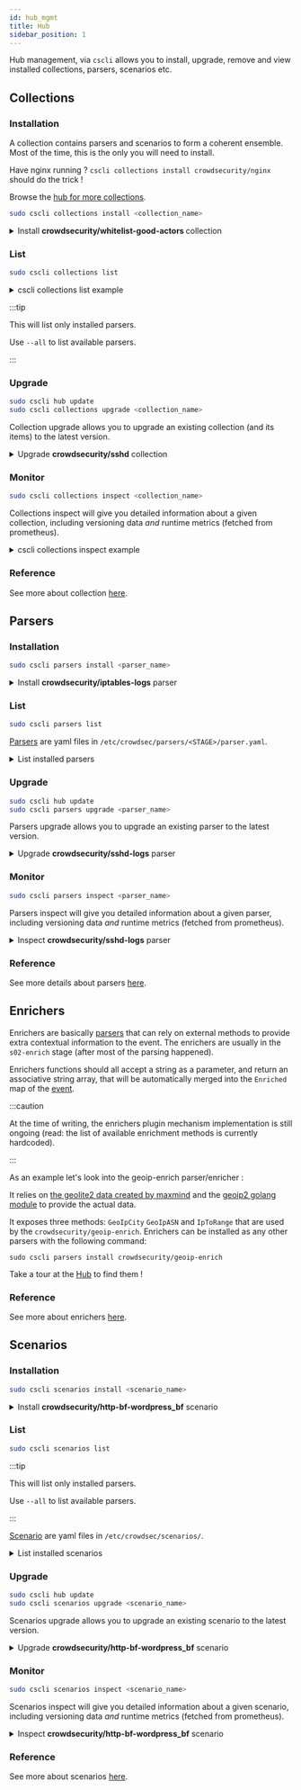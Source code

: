 ```yaml
---
id: hub_mgmt
title: Hub
sidebar_position: 1
---
```


Hub management, via `cscli` allows you to install, upgrade, remove and view installed collections, parsers, scenarios etc.



## Collections


### Installation

A collection contains parsers and scenarios to form a coherent ensemble. Most of the time, this is the only you will need to install. 

Have nginx running ? `cscli collections install crowdsecurity/nginx` should do the trick ! 

Browse the [hub for more collections](https://hub.crowdsec.net/browse/#collections).

```bash
sudo cscli collections install <collection_name>
```

<details>
  <summary>Install <strong> crowdsecurity/whitelist-good-actors </strong> collection </summary>

```bash
sudo cscli collections install crowdsecurity/whitelist-good-actors
INFO[0000] crowdsecurity/seo-bots-whitelist : OK        
INFO[0000] downloading data 'https://raw.githubusercontent.com/crowdsecurity/sec-lists/master/whitelists/benign_bots/search_engine_crawlers/rdns_seo_bots.txt' in '/var/lib/crowdsec/data/rdns_seo_bots.txt' 
INFO[0001] downloading data 'https://raw.githubusercontent.com/crowdsecurity/sec-lists/master/whitelists/benign_bots/search_engine_crawlers/rnds_seo_bots.regex' in '/var/lib/crowdsec/data/rdns_seo_bots.regex' 
INFO[0002] downloading data 'https://raw.githubusercontent.com/crowdsecurity/sec-lists/master/whitelists/benign_bots/search_engine_crawlers/ip_seo_bots.txt' in '/var/lib/crowdsec/data/ip_seo_bots.txt' 
INFO[0002] crowdsecurity/cdn-whitelist : OK             
INFO[0002] downloading data 'https://www.cloudflare.com/ips-v4' in '/var/lib/crowdsec/data/cloudflare_ips.txt' 
INFO[0003] crowdsecurity/rdns : OK                      
INFO[0003] crowdsecurity/whitelist-good-actors : OK     
INFO[0003] /etc/crowdsec/postoverflows/s01-whitelist doesn't exist, create 
INFO[0003] Enabled postoverflows : crowdsecurity/seo-bots-whitelist 
INFO[0003] Enabled postoverflows : crowdsecurity/cdn-whitelist 
INFO[0003] /etc/crowdsec/postoverflows/s00-enrich doesn't exist, create 
INFO[0003] Enabled postoverflows : crowdsecurity/rdns   
INFO[0003] Enabled collections : crowdsecurity/whitelist-good-actors 
INFO[0003] Enabled crowdsecurity/whitelist-good-actors  
INFO[0003] Run 'systemctl reload crowdsec' for the new configuration to be effective. 
$ systemctl reload crowdsec
```
</details>


### List

```bash
sudo cscli collections list
```

<details>
  <summary>cscli collections list example</summary>

```bash
sudo cscli collections list   
-------------------------------------------------------------------------------------------------------------
 NAME                               📦 STATUS    VERSION  LOCAL PATH                                         
-------------------------------------------------------------------------------------------------------------
 crowdsecurity/nginx                ✔️  enabled  0.1      /etc/crowdsec/collections/nginx.yaml               
 crowdsecurity/base-http-scenarios  ✔️  enabled  0.1      /etc/crowdsec/collections/base-http-scenarios.yaml 
 crowdsecurity/sshd                 ✔️  enabled  0.1      /etc/crowdsec/collections/sshd.yaml                
 crowdsecurity/linux                ✔️  enabled  0.2      /etc/crowdsec/collections/linux.yaml               
-------------------------------------------------------------------------------------------------------------
```

</details>

:::tip

This will list only installed parsers.

Use `--all` to list available parsers.

:::

### Upgrade

```bash
sudo cscli hub update
sudo cscli collections upgrade <collection_name>
```

Collection upgrade allows you to upgrade an existing collection (and its items) to the latest version.


<details>
  <summary>Upgrade <strong>crowdsecurity/sshd</strong> collection</summary>

```bash
sudo cscli hub update
INFO[06-08-2021 04:18:33 PM] Wrote new 126099 bytes index to /etc/crowdsec/hub/.index.json 
sudo cscli collections upgrade crowdsecurity/sshd  
INFO[0000] crowdsecurity/sshd : up-to-date              
WARN[0000] crowdsecurity/sshd-logs : overwrite          
WARN[0000] crowdsecurity/ssh-bf : overwrite             
WARN[0000] crowdsecurity/sshd : overwrite               
INFO[0000] 📦 crowdsecurity/sshd : updated               
INFO[0000] Upgraded 1 items                             
INFO[0000] Run 'systemctl reload crowdsec' for the new configuration to be effective.
$ systemctl reload crowdsec

```

</details>

### Monitor

```bash
sudo cscli collections inspect <collection_name>
```

Collections inspect will give you detailed information about a given collection, including versioning data *and* runtime metrics (fetched from prometheus).

<details>
  <summary>cscli collections inspect example</summary>

```bash
sudo cscli collections inspect crowdsecurity/sshd       
type: collections
name: crowdsecurity/sshd
filename: sshd.yaml
description: 'sshd support : parser and brute-force detection'
author: crowdsecurity
belongs_to_collections:
- crowdsecurity/linux
- crowdsecurity/linux
remote_path: collections/crowdsecurity/sshd.yaml
version: "0.1"
local_path: /etc/crowdsec/collections/sshd.yaml
localversion: "0.1"
localhash: 21159aeb87529efcf1a5033f720413d5321a6451bab679a999f7f01a7aa972b3
installed: true
downloaded: true
uptodate: true
tainted: false
local: false
parsers:
- crowdsecurity/sshd-logs
scenarios:
- crowdsecurity/ssh-bf

Current metrics : 

 - (Scenario) crowdsecurity/ssh-bf: 
+---------------+-----------+--------------+--------+---------+
| CURRENT COUNT | OVERFLOWS | INSTANCIATED | POURED | EXPIRED |
+---------------+-----------+--------------+--------+---------+
|             0 |         1 |            2 |     10 |       1 |
+---------------+-----------+--------------+--------+---------+

```

</details>

### Reference

See more about collection [here](/collections/introduction.md).


## Parsers

### Installation

```bash
sudo cscli parsers install <parser_name>
```

<details>
  <summary>Install <strong>crowdsecurity/iptables-logs</strong> parser</summary>

```bash
sudo cscli parsers install crowdsecurity/iptables-logs    
INFO[0000] crowdsecurity/iptables-logs : OK             
INFO[0000] Enabled parsers : crowdsecurity/iptables-logs 
INFO[0000] Enabled crowdsecurity/iptables-logs          
INFO[0000] Run 'systemctl reload crowdsec' for the new configuration to be effective. 
```
</details>

### List


```bash
sudo cscli parsers list
```

[Parsers](/docs/next/parsers/intro) are yaml files in `/etc/crowdsec/parsers/<STAGE>/parser.yaml`.


<details>
  <summary>List installed parsers</summary>

```bash
sudo cscli parsers list
--------------------------------------------------------------------------------------------------------------
 NAME                            📦 STATUS    VERSION  LOCAL PATH                                             
--------------------------------------------------------------------------------------------------------------
 crowdsecurity/whitelists        ✔️  enabled  0.1      /etc/crowdsec/parsers/s02-enrich/whitelists.yaml       
 crowdsecurity/dateparse-enrich  ✔️  enabled  0.1      /etc/crowdsec/parsers/s02-enrich/dateparse-enrich.yaml 
 crowdsecurity/iptables-logs     ✔️  enabled  0.1      /etc/crowdsec/parsers/s01-parse/iptables-logs.yaml     
 crowdsecurity/syslog-logs       ✔️  enabled  0.1      /etc/crowdsec/parsers/s00-raw/syslog-logs.yaml         
 crowdsecurity/sshd-logs         ✔️  enabled  0.1      /etc/crowdsec/parsers/s01-parse/sshd-logs.yaml         
 crowdsecurity/geoip-enrich      ✔️  enabled  0.2      /etc/crowdsec/parsers/s02-enrich/geoip-enrich.yaml     
 crowdsecurity/http-logs         ✔️  enabled  0.2      /etc/crowdsec/parsers/s02-enrich/http-logs.yaml        
 crowdsecurity/nginx-logs        ✔️  enabled  0.1      /etc/crowdsec/parsers/s01-parse/nginx-logs.yaml        
--------------------------------------------------------------------------------------------------------------

```

</details>


### Upgrade

```bash
sudo cscli hub update
sudo cscli parsers upgrade <parser_name>
```

Parsers upgrade allows you to upgrade an existing parser to the latest version.

<details>
  <summary>Upgrade <strong>crowdsecurity/sshd-logs</strong> parser</summary>

```bash
sudo cscli hub update
INFO[06-08-2021 04:18:33 PM] Wrote new 126099 bytes index to /etc/crowdsec/hub/.index.json 
sudo cscli parsers upgrade crowdsecurity/sshd-logs  
INFO[0000] crowdsecurity/sshd : up-to-date              
WARN[0000] crowdsecurity/sshd-logs : overwrite          
WARN[0000] crowdsecurity/ssh-bf : overwrite             
WARN[0000] crowdsecurity/sshd : overwrite               
INFO[0000] 📦 crowdsecurity/sshd : updated               
INFO[0000] Upgraded 1 items                             
INFO[0000] Run 'systemctl reload crowdsec' for the new configuration to be effective.

```

</details>

### Monitor

```bash
sudo cscli parsers inspect <parser_name>
```

Parsers inspect will give you detailed information about a given parser, including versioning data *and* runtime metrics (fetched from prometheus).

<!--TBD: refaire l'output apres avoir fix le 'parsers inspect XXXX'-->
<details>
  <summary>Inspect <strong>crowdsecurity/sshd-logs</strong> parser</summary>

```bash
sudo cscli parsers inspect crowdsecurity/sshd-logs     
type: parsers
stage: s01-parse
name: crowdsecurity/sshd-logs
filename: sshd-logs.yaml
description: Parse openSSH logs
author: crowdsecurity
belongs_to_collections:
- crowdsecurity/sshd
remote_path: parsers/s01-parse/crowdsecurity/sshd-logs.yaml
version: "0.1"
local_path: /etc/crowdsec/parsers/s01-parse/sshd-logs.yaml
localversion: "0.1"
localhash: ecd40cb8cd95e2bad398824ab67b479362cdbf0e1598b8833e2f537ae3ce2f93
installed: true
downloaded: true
uptodate: true
tainted: false
local: false

Current metrics :

 - (Parser) crowdsecurity/sshd-logs:
+-------------------+-------+--------+----------+
|      PARSERS      | HITS  | PARSED | UNPARSED |
+-------------------+-------+--------+----------+
| /var/log/auth.log | 94138 |  42404 |    51734 |
+-------------------+-------+--------+----------+

```

</details>

### Reference

See more details about parsers [here](/docs/next/parsers/intro).

## Enrichers

Enrichers are basically [parsers](/docs/next/parsers/intro) that can rely on external methods to provide extra contextual information to the event. The enrichers are usually in the `s02-enrich` stage (after most of the parsing happened).

Enrichers functions should all accept a string as a parameter, and return an associative string array, that will be automatically merged into the `Enriched` map of the [event](/docs/next/expr/event).

:::caution

At the time of writing, the enrichers plugin mechanism implementation is still ongoing (read: the list of available enrichment methods is currently hardcoded).

:::

As an example let's look into the geoip-enrich parser/enricher :

It relies on [the geolite2 data created by maxmind](https://www.maxmind.com) and the [geoip2 golang module](https://github.com/oschwald/geoip2-golang) to provide the actual data.


It exposes three methods: `GeoIpCity` `GeoIpASN` and `IpToRange` that are used by the `crowdsecurity/geoip-enrich`.
Enrichers can be installed as any other parsers with the following command:

```
sudo cscli parsers install crowdsecurity/geoip-enrich
```

Take a tour at the [Hub](https://hub.crowdsec.net/browse/#configurations) to find them !

### Reference

See more about enrichers [here](/docs/next/parsers/enricher).


## Scenarios


### Installation

```bash
sudo cscli scenarios install <scenario_name>
```

<details>
  <summary>Install <strong>crowdsecurity/http-bf-wordpress_bf</strong> scenario</summary>

```bash
sudo cscli scenarios install crowdsecurity/http-bf-wordpress_bf
INFO[0000] crowdsecurity/http-bf-wordpress_bf : OK      
INFO[0000] Enabled scenarios : crowdsecurity/http-bf-wordpress_bf 
INFO[0000] Enabled crowdsecurity/http-bf-wordpress_bf   
INFO[0000] Run 'systemctl reload crowdsec' for the new configuration to be effective. 
$ systemctl reload crowdsec
```

</details>


### List

```bash
sudo cscli scenarios list
```

:::tip

This will list only installed parsers.

Use `--all` to list available parsers.

:::

[Scenario](/docs/next/scenarios/intro) are yaml files in `/etc/crowdsec/scenarios/`.


<details>
  <summary>List installed scenarios</summary>

```bash
sudo cscli scenarios list
---------------------------------------------------------------------------------------------------------------------------
 NAME                                       📦 STATUS    VERSION  LOCAL PATH                                               
---------------------------------------------------------------------------------------------------------------------------
 crowdsecurity/ssh-bf                       ✔️  enabled  0.1      /etc/crowdsec/scenarios/ssh-bf.yaml                      
 crowdsecurity/http-bf-wordpress_bf         ✔️  enabled  0.1      /etc/crowdsec/scenarios/http-bf-wordpress_bf.yaml        
 crowdsecurity/http-crawl-non_statics       ✔️  enabled  0.2      /etc/crowdsec/scenarios/http-crawl-non_statics.yaml      
 crowdsecurity/http-probing                 ✔️  enabled  0.1      /etc/crowdsec/scenarios/http-probing.yaml                
 crowdsecurity/http-sensitive-files         ✔️  enabled  0.2      /etc/crowdsec/scenarios/http-sensitive-files.yaml        
 crowdsecurity/http-bad-user-agent          ✔️  enabled  0.2      /etc/crowdsec/scenarios/http-bad-user-agent.yaml         
 crowdsecurity/http-path-traversal-probing  ✔️  enabled  0.2      /etc/crowdsec/scenarios/http-path-traversal-probing.yaml 
 crowdsecurity/http-sqli-probing            ✔️  enabled  0.2      /etc/crowdsec/scenarios/http-sqli-probing.yaml           
 crowdsecurity/http-backdoors-attempts      ✔️  enabled  0.2      /etc/crowdsec/scenarios/http-backdoors-attempts.yaml     
 crowdsecurity/http-xss-probing             ✔️  enabled  0.2      /etc/crowdsec/scenarios/http-xss-probing.yaml            
---------------------------------------------------------------------------------------------------------------------------

```

</details>


### Upgrade

```bash
sudo cscli hub update
sudo cscli scenarios upgrade <scenario_name>
```

Scenarios upgrade allows you to upgrade an existing scenario to the latest version.

<details>
  <summary>Upgrade <strong>crowdsecurity/http-bf-wordpress_bf</strong> scenario</summary>

```bash
sudo cscli hub update
INFO[06-08-2021 04:18:33 PM] Wrote new 126099 bytes index to /etc/crowdsec/hub/.index.json 
sudo cscli scenarios upgrade crowdsecurity/ssh-bf
INFO[0000] crowdsecurity/ssh-bf : up-to-date            
WARN[0000] crowdsecurity/ssh-bf : overwrite             
INFO[0000] 📦 crowdsecurity/ssh-bf : updated             
INFO[0000] Upgraded 1 items                             
INFO[0000] Run 'systemctl reload crowdsec' for the new configuration to be effective. 
```

</details>

### Monitor

```bash
sudo cscli scenarios inspect <scenario_name>
```

Scenarios inspect will give you detailed information about a given scenario, including versioning data *and* runtime metrics (fetched from prometheus).

<details>
  <summary>Inspect <strong>crowdsecurity/http-bf-wordpress_bf</strong> scenario</summary>

```bash
sudo cscli scenarios inspect crowdsecurity/ssh-bf    
type: scenarios
name: crowdsecurity/ssh-bf
filename: ssh-bf.yaml
description: Detect ssh bruteforce
author: crowdsecurity
references:
- http://wikipedia.com/ssh-bf-is-bad
belongs_to_collections:
- crowdsecurity/sshd
remote_path: scenarios/crowdsecurity/ssh-bf.yaml
version: "0.1"
local_path: /etc/crowdsec/scenarios/ssh-bf.yaml
localversion: "0.1"
localhash: 4441dcff07020f6690d998b7101e642359ba405c2abb83565bbbdcee36de280f
installed: true
downloaded: true
uptodate: true
tainted: false
local: false

Current metrics :

 - (Scenario) crowdsecurity/ssh-bf:
+---------------+-----------+--------------+--------+---------+
| CURRENT COUNT | OVERFLOWS | INSTANCIATED | POURED | EXPIRED |
+---------------+-----------+--------------+--------+---------+
|            14 |      5700 |         7987 |  42572 |    2273 |
+---------------+-----------+--------------+--------+---------+
```

</details>

### Reference

See more about scenarios [here](/docs/next/scenarios/intro).
